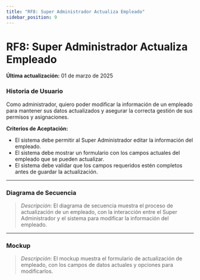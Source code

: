 ```yaml
---
title: "RF8: Super Administrador Actualiza Empleado"  
sidebar_position: 9
---
```


# RF8: Super Administrador Actualiza Empleado

**Última actualización:** 01 de marzo de 2025

### Historia de Usuario

Como administrador, quiero poder modificar la información de un empleado para mantener sus datos actualizados y asegurar la correcta gestión de sus permisos y asignaciones.

  **Criterios de Aceptación:**
  - El sistema debe permitir al Super Administrador editar la información del empleado.
  - El sistema debe mostrar un formulario con los campos actuales del empleado que se pueden actualizar.
  - El sistema debe validar que los campos requeridos estén completos antes de guardar la actualización.

---

### Diagrama de Secuencia

> *Descripción*: El diagrama de secuencia muestra el proceso de actualización de un empleado, con la interacción entre el Super Administrador y el sistema para modificar la información del empleado.

---

### Mockup

> *Descripción*: El mockup muestra el formulario de actualización de empleado, con los campos de datos actuales y opciones para modificarlos.
